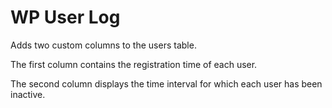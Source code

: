 # WP User Log

Adds two custom columns to the users table.

The first column contains the registration time of each user.

The second column displays the time interval for which each user has been inactive.

